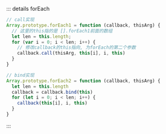 <end-time time="新增时间: 2023-02-06" />

::: details forEach
```javascript
// call实现
Array.prototype.forEach1 = function (callback, thisArg) {
  // 这里的this指的是 [].forEach1前面的数组
  let len = this.length;
  for (var i = 0; i < len; i++) {
    // 修改callback的this指向, 为forEach的第二个参数
    callback.call(thisArg, this[i], i, this)
  }
}

// bind实现
Array.prototype.forEach2 = function (callback, thisArg) {
  let len = this.length
  callback = callback.bind(this)
  for (let i = 0; i < len; i++) {
    callback(this[i], i, this)
  }
}
```
:::

